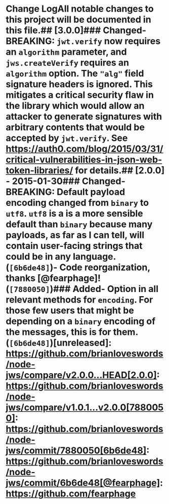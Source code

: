 # Change LogAll notable changes to this project will be documented in this file.## [3.0.0]### Changed- **BREAKING**: `jwt.verify` now requires an `algorithm` parameter, and  `jws.createVerify` requires an `algorithm` option. The `"alg"` field  signature headers is ignored. This mitigates a critical security flaw  in the library which would allow an attacker to generate signatures with  arbitrary contents that would be accepted by `jwt.verify`. See  https://auth0.com/blog/2015/03/31/critical-vulnerabilities-in-json-web-token-libraries/  for details.## [2.0.0] - 2015-01-30### Changed- **BREAKING**: Default payload encoding changed from `binary` to  `utf8`. `utf8` is a is a more sensible default than `binary` because  many payloads, as far as I can tell, will contain user-facing  strings that could be in any language. (<code>[6b6de48]</code>)- Code reorganization, thanks [@fearphage]! (<code>[7880050]</code>)### Added- Option in all relevant methods for `encoding`. For those few users  that might be depending on a `binary` encoding of the messages, this  is for them. (<code>[6b6de48]</code>)[unreleased]: https://github.com/brianloveswords/node-jws/compare/v2.0.0...HEAD[2.0.0]: https://github.com/brianloveswords/node-jws/compare/v1.0.1...v2.0.0[7880050]: https://github.com/brianloveswords/node-jws/commit/7880050[6b6de48]: https://github.com/brianloveswords/node-jws/commit/6b6de48[@fearphage]: https://github.com/fearphage